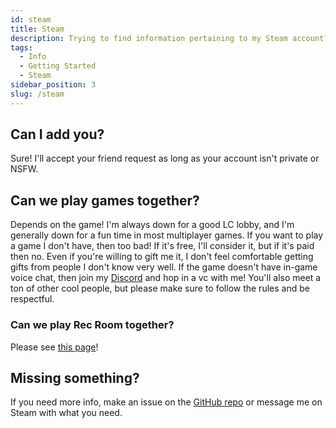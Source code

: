 ```yaml
---
id: steam
title: Steam
description: Trying to find information pertaining to my Steam account? Then look no further!
tags:
  - Info
  - Getting Started
  - Steam
sidebar_position: 3
slug: /steam
---
```


## Can I add you?

Sure! I'll accept your friend request as long as your account isn't private or NSFW.

## Can we play games together?

Depends on the game! I'm always down for a good LC lobby, and I'm generally down for a fun time in most multiplayer games. If you want to play a game I don't have, then too bad! If it's free, I'll consider it, but if it's paid then no. Even if you're willing to gift me it, I don't feel comfortable getting gifts from people I don't know very well. If the game doesn't have in-game voice chat, then join my [Discord](https://discord.gg/npsnnd5JwT) and hop in a vc with me! You'll also meet a ton of other cool people, but please make sure to follow the rules and be respectful.

### Can we play Rec Room together?

Please see [this page](docs\Rec_Room.md)!

## Missing something?

If you need more info, make an issue on the [GitHub repo](https://github.com/dukedotdev/dukedot.dev/issues) or message me on Steam with what you need.